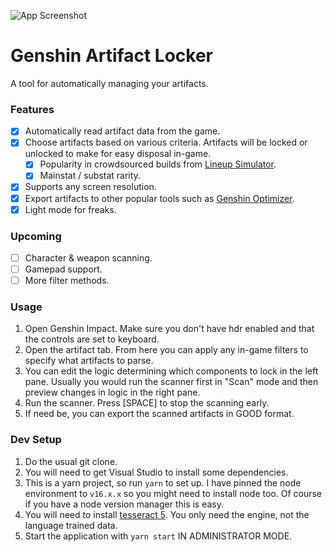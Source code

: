 <!--
TODO

- [x] Artifact end of list detection
- [x] Artifact card string formatting
- [x] Artifact card lock state
- [ ] Update read artifacts when locking to reflect new lock status
- [ ] Tooltips, hovers
- [ ] Pause on _any_ keyboard press (+resume??/stop)
- [x] Dropdown
  - Routine lock options read, read&lock, lock
  - Scoring method popularity/rarity with and/or condition
- [x] export data
- [x] 16:9 (1920×1080), 16:10 (1920×1200)
  - [ ] Adding screen resolutions readme
- [ ] Install instructions + images
- [ ] Bundle sharp, tesseract
- [ ] Save settings in local storage
- [x] GL window icon
- [ ] remove this list and publish :)

Stretch:

- scrape data from from other languages of lineup simulator
- bg art
- scan other pages
- overlay with keystroke info (e.g. emergency stop)
- find better source for GOOD data
- Pause on bad data, option to skip artifact or skip all, maybe fix on the spot
- Test score percentile creation
- General repo qol: git merge hooks for testing etc.
- VJoy?? and gamepad method
- Better Layout component
- Multiple artifact list layouts
- Theme large sizes (e.g. artifact card list)
- Way to filter:
  - rarity
  - level
  - substat roll chance
- lerna/package separation for main process, windows
- Language dropdown select
- Check for offset ui (when changing screen resolutions)

Minor:
- Change window chrome color when changing theme/dark mode

Fun:
- Change primary color based on favorite character

-->

![App Screenshot](https://user-images.githubusercontent.com/5402388/227738305-8b05f3e3-0909-48dc-a7b6-545003c64c58.png)

# Genshin Artifact Locker

A tool for automatically managing your artifacts.

### Features

- [x] Automatically read artifact data from the game.
- [x] Choose artifacts based on various criteria. Artifacts will be locked or unlocked to make for easy disposal in-game.
  - [x] Popularity in crowdsourced builds from [Lineup Simulator].
  - [x] Mainstat / substat rarity.
- [x] Supports any screen resolution.
- [x] Export artifacts to other popular tools such as [Genshin Optimizer].
- [x] Light mode for freaks.

### Upcoming

- [ ] Character & weapon scanning.
- [ ] Gamepad support.
- [ ] More filter methods.

<!-- Fix sharp dependency not being bundled
### Installing

1. Download the latest [release](https://github.com/Jugbot/genshin-locker/releases).
2. Install tesseract.
3. Install sharp.
-->

### Usage

1. Open Genshin Impact. Make sure you don't have hdr enabled and that the controls are set to keyboard.
2. Open the artifact tab. From here you can apply any in-game filters to specify what artifacts to parse.
3. You can edit the logic determining which components to lock in the left pane. Usually you would run the scanner first in "Scan" mode and then preview changes in logic in the right pane.
4. Run the scanner. Press [SPACE] to stop the scanning early.
5. If need be, you can export the scanned artifacts in GOOD format.

### Dev Setup

1. Do the usual git clone.
2. You will need to get Visual Studio to install some dependencies.
3. This is a yarn project, so run `yarn` to set up. I have pinned the node environment to `v16.x.x` so you might need to install node too. Of course if you have a node version manager this is easy.
4. You will need to install [tesseract 5](https://github.com/tesseract-ocr/tessdoc/blob/main/Installation.md#windows). You only need the engine, not the language trained data.
5. Start the application with `yarn start` IN ADMINISTRATOR MODE.

[Lineup Simulator]: https://act.hoyolab.com/ys/event/bbs-lineup-ys-sea/index.html
[Genshin Optimizer]: https://frzyc.github.io/genshin-optimizer
